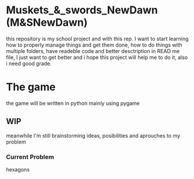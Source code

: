 # Muskets_&_swords_NewDawn (M&SNewDawn)
this repository is my school project and with this rep. I want to start learning how to properly manage things and get them done, how to do things with multiple folders, have readeble code and better desctription in READ me file, I just want to get better and i hope this project will help me to do it, also i need good grade.

# The game
the game will be written in python mainly using pygame
## WIP
meanwhile I'm still brainstorming ideas, posibilities and aprouches to my problem
### Current Problem
hexagons
